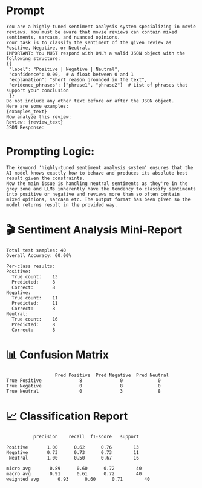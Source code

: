 # Prompt 
    You are a highly-tuned sentiment analysis system specializing in movie reviews. You must be aware that movie reviews can contain mixed sentiments, sarcasm, and nuanced opinions.
    Your task is to classify the sentiment of the given review as Positive, Negative, or Neutral.
    IMPORTANT: You MUST respond with ONLY a valid JSON object with the following structure:
    {{
     "label": "Positive | Negative | Neutral",
     "confidence": 0.00,  # A float between 0 and 1
     "explanation": "Short reason grounded in the text",
     "evidence_phrases": ["phrase1", "phrase2"]  # List of phrases that support your conclusion
     }}
    Do not include any other text before or after the JSON object.
    Here are some examples:
    {examples_text}
    Now analyze this review:
    Review: {review_text}
    JSON Response:
 # Prompting Logic:
    The keyword 'highly-tuned sentiment analysis system' ensures that the AI model knows exactly how to behave and produces its absolute best result given the constraints. 
    Now the main issue is handling neutral sentiments as they're in the grey zone and LLMs inherently have the tendency to classify sentiments into positive or negative and reviews more than so often contain
    mixed opinions, sarcasm etc. The output format has been given so the model returns result in the provided way.
 # 🎬 Sentiment Analysis Mini-Report

    Total test samples: 40
    Overall Accuracy: 60.00%

    Per-class results:
    Positive:
      True count:    13
      Predicted:     8
      Correct:       8
    Negative:
      True count:    11
      Predicted:     11
      Correct:       8
    Neutral:
      True count:    16
      Predicted:     8
      Correct:       8


# 📊 Confusion Matrix
                      Pred Positive  Pred Negative  Pred Neutral
    True Positive              8              0             0
    True Negative              0              8             0
    True Neutral               0              3             8

# 📈 Classification Report
              precision    recall  f1-score   support

    Positive       1.00      0.62      0.76        13
    Negative       0.73      0.73      0.73        11
     Neutral       1.00      0.50      0.67        16

    micro avg       0.89      0.60      0.72        40
    macro avg       0.91      0.61      0.72        40
    weighted avg       0.93      0.60      0.71        40


